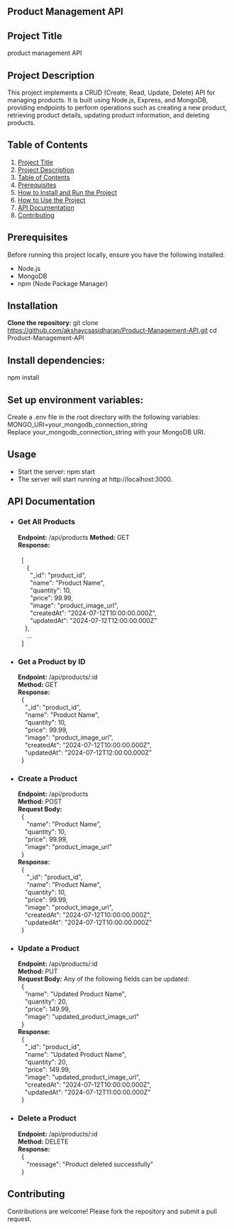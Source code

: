 ## Product Management API

## Project Title
  product management API
  
## Project Description
This project implements a CRUD (Create, Read, Update, Delete) API for managing products. It is built using Node.js, Express, and MongoDB, providing endpoints to perform operations such as creating a new product, retrieving product details, updating product information, and deleting products.
## Table of Contents
1. [Project Title](#project-title)
2. [Project Description](#project-description)
3. [Table of Contents](#table-of-contents)
4. [Prerequisites](#Prerequisites)
5. [How to Install and Run the Project](#how-to-install-and-run-the-project)
6. [How to Use the Project](#how-to-use-the-project)
7. [API Documentation](#api-documentation)
8. [Contributing](#contributing)

## Prerequisites
Before running this project locally, ensure you have the following installed:

* Node.js
* MongoDB
* npm (Node Package Manager)
## Installation
**Clone the repository:**
git clone https://github.com/akshaycsasidharan/Product-Management-API.git
cd Product-Management-API
## Install dependencies:
npm install
## Set up environment variables:

Create a .env file in the root directory with the following variables:<br>
MONGO_URI=your_mongodb_connection_string<br>
Replace your_mongodb_connection_string with your MongoDB URI.

## Usage
* Start the server: npm start
* The server will start running at http://localhost:3000.

## API Documentation
* ### Get All Products
    **Endpoint:** /api/products
    **Method:** GET<br>
    **Response:** <br><br>
    &nbsp;&nbsp;[<br>
     &nbsp;&nbsp;&nbsp;&nbsp; {<br>
     &nbsp;&nbsp;&nbsp;&nbsp;&nbsp;&nbsp;   "_id": "product_id",<br>
      &nbsp;&nbsp;&nbsp;&nbsp;&nbsp;&nbsp;  "name": "Product Name",<br>
      &nbsp;&nbsp;&nbsp;&nbsp;&nbsp;&nbsp;  "quantity": 10,<br>
      &nbsp;&nbsp;&nbsp;&nbsp;&nbsp;&nbsp;  "price": 99.99,<br>
      &nbsp;&nbsp;&nbsp;&nbsp;&nbsp;&nbsp;  "image": "product_image_url",<br>
      &nbsp;&nbsp;&nbsp;&nbsp;&nbsp;&nbsp;  "createdAt": "2024-07-12T10:00:00.000Z",<br>
      &nbsp;&nbsp;&nbsp;&nbsp;&nbsp;&nbsp;  "updatedAt": "2024-07-12T12:00:00.000Z"<br>
      &nbsp;&nbsp;&nbsp;&nbsp;},<br>
     &nbsp;&nbsp;&nbsp;&nbsp; ...<br>
    &nbsp;&nbsp;]<br>
* ### Get a Product by ID
    **Endpoint:** /api/products/:id<br>
    **Method:** GET<br>
    **Response:**<br>
    &nbsp;&nbsp;{<br>
      &nbsp;&nbsp;&nbsp;&nbsp;"_id": "product_id",<br>
      &nbsp;&nbsp;&nbsp;&nbsp;"name": "Product Name",<br>
      &nbsp;&nbsp;&nbsp;&nbsp;"quantity": 10,<br>
      &nbsp;&nbsp;&nbsp;&nbsp;"price": 99.99,<br>
      &nbsp;&nbsp;&nbsp;&nbsp;"image": "product_image_url",<br>
      &nbsp;&nbsp;&nbsp;&nbsp;"createdAt": "2024-07-12T10:00:00.000Z",<br>
      &nbsp;&nbsp;&nbsp;&nbsp;"updatedAt": "2024-07-12T12:00:00.000Z"<br>
    &nbsp;&nbsp;}<br>
* ### Create a Product
    **Endpoint:** /api/products<br>
    **Method:** POST<br>
    **Request Body:**<br>
    &nbsp;&nbsp;{<br>
     &nbsp;&nbsp;&nbsp;&nbsp; "name": "Product Name",<br>
      &nbsp;&nbsp;&nbsp;&nbsp;"quantity": 10,<br>
      &nbsp;&nbsp;&nbsp;&nbsp;"price": 99.99,<br>
      &nbsp;&nbsp;&nbsp;&nbsp;"image": "product_image_url"<br>
    &nbsp;&nbsp;}<br>
    **Response:**<br>
    &nbsp;&nbsp;{<br>
     &nbsp;&nbsp;&nbsp;&nbsp; "_id": "product_id",<br>
     &nbsp;&nbsp;&nbsp;&nbsp; "name": "Product Name",<br>
      &nbsp;&nbsp;&nbsp;&nbsp;"quantity": 10,<br>
      &nbsp;&nbsp;&nbsp;&nbsp;"price": 99.99,<br>
      &nbsp;&nbsp;&nbsp;&nbsp;"image": "product_image_url",<br>
      &nbsp;&nbsp;&nbsp;&nbsp;"createdAt": "2024-07-12T10:00:00.000Z",<br>
      &nbsp;&nbsp;&nbsp;&nbsp;"updatedAt": "2024-07-12T10:00:00.000Z"<br>
    &nbsp;&nbsp;}<br>
* ### Update a Product
    **Endpoint:** /api/products/:id<br>
    **Method:** PUT<br>
    **Request Body:** Any of the following fields can be updated:<br>
    &nbsp;&nbsp;{<br>
      &nbsp;&nbsp;&nbsp;&nbsp;"name": "Updated Product Name",<br>
      &nbsp;&nbsp;&nbsp;&nbsp;"quantity": 20,<br>
      &nbsp;&nbsp;&nbsp;&nbsp;"price": 149.99,<br>
      &nbsp;&nbsp;&nbsp;&nbsp;"image": "updated_product_image_url"<br>
    &nbsp;&nbsp;}<br>
    **Response:**<br>
    &nbsp;&nbsp;{<br>
     &nbsp;&nbsp;&nbsp;&nbsp;"_id": "product_id",<br>
     &nbsp;&nbsp;&nbsp;&nbsp;"name": "Updated Product Name",<br>
     &nbsp;&nbsp;&nbsp;&nbsp;"quantity": 20,<br>
     &nbsp;&nbsp;&nbsp;&nbsp;"price": 149.99,<br>
     &nbsp;&nbsp;&nbsp;&nbsp;"image": "updated_product_image_url",<br>
     &nbsp;&nbsp;&nbsp;&nbsp;"createdAt": "2024-07-12T10:00:00.000Z",<br>
     &nbsp;&nbsp;&nbsp;&nbsp;"updatedAt": "2024-07-12T11:00:00.000Z"<br>
    &nbsp;&nbsp;}<br>
* ### Delete a Product
    **Endpoint:** /api/products/:id<br>
    **Method:** DELETE<br>
    **Response:** <br>
    &nbsp;&nbsp;{<br>
    &nbsp;&nbsp;&nbsp;&nbsp; "message": "Product deleted successfully"<br>
    &nbsp;&nbsp;}<br>
## Contributing
Contributions are welcome! Please fork the repository and submit a pull request.
